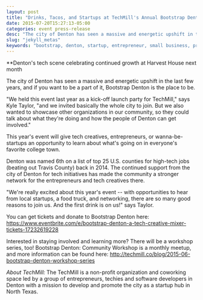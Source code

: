 ```yaml
---
layout: post
title: "Drinks, Tacos, and Startups at TechMill's Annual Bootstrap Denton Event"
date: 2015-07-20T15:27:13-05:00
categories: event press-release
desc: "The city of Denton has seen a massive and energetic upshift in the last few years, and if you want to be a part of it, Bootstrap Denton is the place to be. "
slug: "jekyll_metas"
keywords: "bootstrap, denton, startup, entrepreneur, small business, press release, drinks, tacos, free, food trucks, harvest house"
---
```


**Denton's tech scene celebrating continued growth at Harvest House next month

The city of Denton has seen a massive and energetic upshift in the last few years, and if you want to be a part of it, Bootstrap Denton is the place to be. 

"We held this event last year as a kick-off launch party for TechMill," says Kyle Taylor, "and we invited basically the whole city to join. But we also wanted to showcase other organizations in our community, so they could talk about what they're doing and how the people of Denton can get involved."

This year's event will give tech creatives, entrepreneurs, or wanna-be-startups an opportunity to learn about what's going on in everyone's favorite college town. 

Denton was named 6th on a list of top 25 U.S. counties for high-tech jobs (beating out Travis County) back in 2014. The continued support from the city of Denton for tech initiatives has made the community a stronger network for the entrepreneurs and tech creatives there. 

"We're really excited about this year's event -- with opportunities to hear from local startups, a food truck, and networking, there are so many good reasons to join us. And the first drink is on us!" says Taylor. 

You can get tickets and donate to Bootstrap Denton here: https://www.eventbrite.com/e/bootstrap-denton-a-tech-creative-mixer-tickets-17232619228

Interested in staying involved and learning more? There will be a workshop series, too! Bootstrap Denton: Community Workshop is a monthly meetup, and more information can be found here: http://techmill.co/blog/2015-06-bootstrap-denton-workshop-series
 

*About TechMill:* The TechMill is a non-profit organization and coworking space led by a group of entrepreneurs, techies and software developers in Denton with a mission to develop and promote the city as a startup hub in North Texas.